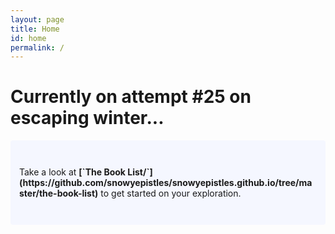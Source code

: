 ```yaml
---
layout: page
title: Home
id: home
permalink: /
---
```


# Currently on attempt #25 on escaping winter...

<p style="padding: 3em 1em; background: #f5f7ff; border-radius: 4px;">
  Take a look at <span style="font-weight: bold">[`The Book List/`](https://github.com/snowyepistles/snowyepistles.github.io/tree/master/the-book-list)</span> to get started on your exploration.
</p>


<style>
  .wrapper {
    max-width: 46em;
  }
</style>
